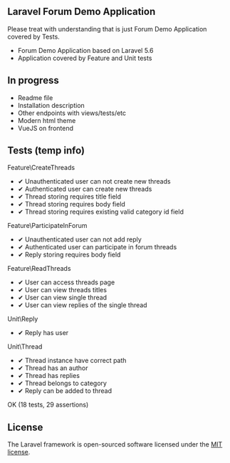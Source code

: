 ## Laravel Forum Demo Application

Please treat with understanding that is just Forum Demo Application covered by Tests.

- Forum Demo Application based on Laravel 5.6
- Application covered by Feature and Unit tests

## In progress

- Readme file
- Installation description 
- Other endpoints with views/tests/etc
- Modern html theme
- VueJS on frontend


## Tests (temp info)

Feature\CreateThreads
- ✔ Unauthenticated user can not create new threads
- ✔ Authenticated user can create new threads
- ✔ Thread storing requires title field
- ✔ Thread storing requires body field
- ✔ Thread storing requires existing valid category id field

Feature\ParticipateInForum
- ✔ Unauthenticated user can not add reply
- ✔ Authenticated user can participate in forum threads
- ✔ Reply storing requires body field

Feature\ReadThreads
- ✔ User can access threads page
- ✔ User can view threads titles
- ✔ User can view single thread
- ✔ User can view replies of the single thread

Unit\Reply
- ✔ Reply has user

Unit\Thread
- ✔ Thread instance have correct path
- ✔ Thread has an author
- ✔ Thread has replies
- ✔ Thread belongs to category
- ✔ Reply can be added to thread

OK (18 tests, 29 assertions)


## License

The Laravel framework is open-sourced software licensed under the [MIT license](https://opensource.org/licenses/MIT).
